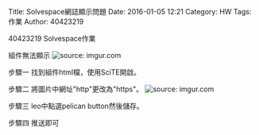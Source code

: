 Title: Solvespace網誌顯示問題
Date: 2016-01-05 12:21
Category: HW
Tags: 作業
Author: 40423219

40423219 Solvespace作業


<!-- PELICAN_END_SUMMARY -->

組件無法顯示
<img src="http://i.imgur.com/q6MEhQp.png" title="source: imgur.com" /></a>

步驟一
找到組件html檔，使用SciTE開啟。

步驟二
將圖片中網址"http"更改為"https"。
<img src="http://i.imgur.com/CjeusEq.png" title="source: imgur.com" /></a>

步驟三
leo中點選pelican button然後儲存。

步驟四
推送即可